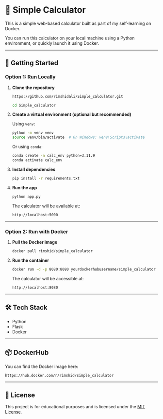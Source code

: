 # 🧮 Simple Calculator

This is a simple web-based calculator built as part of my self-learning on Docker.

You can run this calculator on your local machine using a Python environment, or quickly launch it using Docker.

---

## 🚀 Getting Started

### Option 1: Run Locally

1. **Clone the repository**
   ```bash
   https://github.com/rimshidali/Simple_calculator.git
   ```
   ```bash
   cd Simple_calculator
   ```

2. **Create a virtual environment (optional but recommended)**

   Using `venv`:
   ```bash
   python -m venv venv
   source venv/bin/activate  # On Windows: venv\Scripts\activate
   ```

   Or using `conda`:
   ```bash
   conda create -n calc_env python=3.11.9
   conda activate calc_env
   ```

3. **Install dependencies**
   ```bash
   pip install -r requirements.txt
   ```

4. **Run the app**
   ```bash
   python app.py
   ```

   The calculator will be available at:
   ```
   http://localhost:5000
   ```

---

### Option 2: Run with Docker

1. **Pull the Docker image**
   

   ```bash
   docker pull rimshid/simple_calculator
   ```

2. **Run the container**
   ```bash
   docker run -d -p 8080:8080 yourdockerhubusername/simple_calculator
   ```

   The calculator will be accessible at:
   ```
   http://localhost:8080
   ```

---

## 🛠 Tech Stack

- Python
- Flask
- Docker

---

## 📦 DockerHub

You can find the Docker image here:

```
https://hub.docker.com/r/rimshid/simple_calculator
```

---

## 📄 License

This project is for educational purposes and is licensed under the [MIT License](LICENSE).
